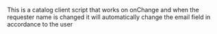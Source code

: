 This is a catalog client script that works on onChange and when the requester name is changed it will automatically change the email field in accordance to the user 
